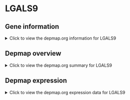 <h1>LGALS9</h1>

<h2>Gene information</h2>
<details>
  <summary>Click to view the depmap.org information for LGALS9</summary>
  <iframe src="https://depmap.org/portal/gene/LGALS9?tab=about" style="border:none;width:100%;height:800px"></iframe>
</details>

<h2>Depmap overview</h2>
<details>
  <summary>Click to view the depmap.org summary for LGALS9</summary>
  <iframe src="https://depmap.org/portal/gene/LGALS9?tab=overview" style="border:none;width:100%;height:800px"></iframe>
</details>

<h2>Depmap expression</h2>
<details>
  <summary>Click to view the depmap.org expression data for LGALS9</summary>
  <iframe src="https://depmap.org/portal/gene/LGALS9?tab=characterization" style="border:none;width:100%;height:800px"></iframe>
</details>


<!--
<h2>Reactome Pathway diagram</h2>
PNAME
-->


